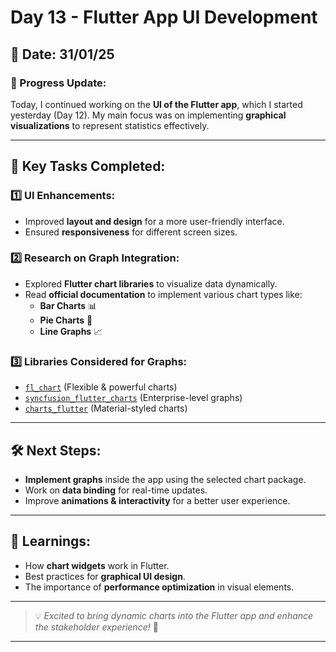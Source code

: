 # Day 13 - Flutter App UI Development

## 📅 Date: 31/01/25

### 🚀 Progress Update:
Today, I continued working on the **UI of the Flutter app**, which I started yesterday (Day 12). My main focus was on implementing **graphical visualizations** to represent statistics effectively.

---

## 📌 Key Tasks Completed:

### 1️⃣ UI Enhancements:
- Improved **layout and design** for a more user-friendly interface.
- Ensured **responsiveness** for different screen sizes.

### 2️⃣ Research on Graph Integration:
- Explored **Flutter chart libraries** to visualize data dynamically.
- Read **official documentation** to implement various chart types like:
  - **Bar Charts** 📊
  - **Pie Charts** 🥧
  - **Line Graphs** 📈

### 3️⃣ Libraries Considered for Graphs:
- [`fl_chart`](https://pub.dev/packages/fl_chart) (Flexible & powerful charts)
- [`syncfusion_flutter_charts`](https://pub.dev/packages/syncfusion_flutter_charts) (Enterprise-level graphs)
- [`charts_flutter`](https://pub.dev/packages/charts_flutter) (Material-styled charts)

---

## 🛠️ Next Steps:
- **Implement graphs** inside the app using the selected chart package.
- Work on **data binding** for real-time updates.
- Improve **animations & interactivity** for a better user experience.

---

## 🎯 Learnings:
- How **chart widgets** work in Flutter.
- Best practices for **graphical UI design**.
- The importance of **performance optimization** in visual elements.

---

> 💡 *Excited to bring dynamic charts into the Flutter app and enhance the stakeholder experience!* 🚀

---

